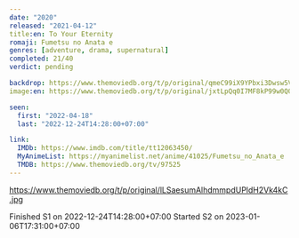 ```yaml
---
date: "2020"
released: "2021-04-12"
title:en: To Your Eternity
romaji: Fumetsu no Anata e
genres: [adventure, drama, supernatural]
completed: 21/40
verdict: pending

backdrop: https://www.themoviedb.org/t/p/original/qmeC99iX9YPbxi3Dwsw5VvxIbCC.jpg
image:en: https://www.themoviedb.org/t/p/original/jxtLpQq0I7MF8kP99w0Q0K39UpG.jpg

seen:
  first: "2022-04-18"
  last: "2022-12-24T14:28:00+07:00"

link:
  IMDb: https://www.imdb.com/title/tt12063450/
  MyAnimeList: https://myanimelist.net/anime/41025/Fumetsu_no_Anata_e
  TMDB: https://www.themoviedb.org/tv/97525
---
```


<https://www.themoviedb.org/t/p/original/lLSaesumAlhdmmpdUPldH2Vk4kC.jpg>

Finished S1 on 2022-12-24T14:28:00+07:00
Started S2 on 2023-01-06T17:31:00+07:00
